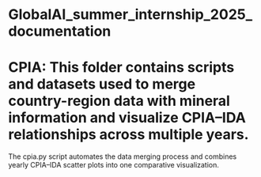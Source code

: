 # GlobalAI_summer_internship_2025_documentation

# CPIA: This folder contains scripts and datasets used to merge country-region data with mineral information and visualize CPIA–IDA relationships across multiple years.
The cpia.py script automates the data merging process and combines yearly CPIA–IDA scatter plots into one comparative visualization.
